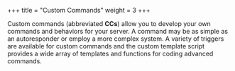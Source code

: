 +++
title = "Custom Commands"
weight = 3
+++

Custom commands (abbreviated **CCs**) allow you to develop your own commands and behaviors for your server. A command
may be as simple as an autoresponder or employ a more complex system. A variety of triggers are available for custom
commands and the custom template script provides a wide array of templates and functions for coding advanced commands.
